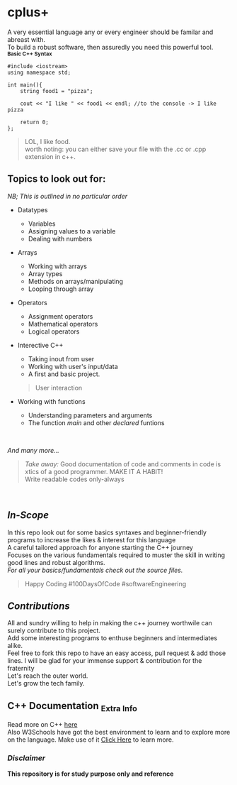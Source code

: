 # cplus+
A very essential language any or every engineer should be familar and abreast with. <br>
To build a robust software, then assuredly you need this powerful tool.<br>
<sub>**Basic C++ Syntax**</sub>

```
#include <iostream>
using namespace std;

int main(){
    string food1 = "pizza";
    
    cout << "I like " << food1 << endl; //to the console -> I like pizza
    
    return 0;
};
```
> LOL, I like food. <br>
> worth noting: you can either save your file with the .cc or .cpp extension in c++.

## **Topics to look out for:**
_NB; This is outlined in no particular order_
+ Datatypes
   - Variables
   - Assigning values to a variable
   - Dealing with numbers
+ Arrays
   - Working with arrays
   - Array types
   - Methods on arrays/manipulating
   - Looping through array

+ Operators
   - Assignment operators
   - Mathematical operators
   - Logical operators
   
+ Interective C++
   - Taking inout from user
   - Working with user's input/data
   - A first and basic project.
   > User interaction
   
+ Working with functions
  - Understanding parameters and arguments
  - The function *main* and other _declared_ funtions
 <br>
 
_And many more..._

> *Take away:* Good documentation of code and comments in code is xtics of a good programmer. MAKE IT A HABIT! <br>
> Write readable codes only-always

<br>

## *In-Scope*

In this repo look out for some basics syntaxes and beginner-friendly programs to increase the likes & interest for this language<br>
A careful tailored approach for anyone starting the C++ journey<br>
Focuses on the various fundamentals required to muster the skill in writing good lines and robust algorithms.<br>
<i>For all your basics/fundamentals check out the source files. </i>
>Happy Coding #100DaysOfCode #softwareEngineering

## *Contributions*

All and sundry willing to help in making the c++ journey worthwile can surely contribute to this project.<br>
Add some interesting programs to enthuse beginners and intermediates alike.<br>
Feel free to fork this repo to have an easy access, pull request & add those lines. I will be glad for your immense support & contribution for the fraternity<br>
Let's reach the outer world.<br>
Let's grow the tech family.<br>

## C++ Documentation <sub>Extra Info</sub>
Read more on C++ [here](https://learn.microsoft.com/en-us/cpp/?view=msvc-170)<br>
Also W3Schools have got the best environment to learn and to explore more on the language. Make use of it
[Click Here](https://www.w3schools.com/cpp/) to learn more.<br>

### _Disclaimer_
**This repository is for study purpose only and reference**
